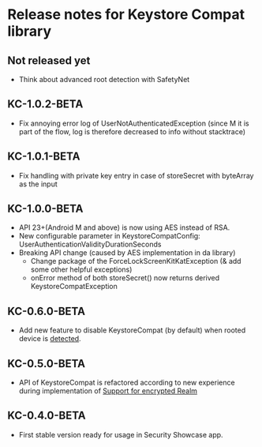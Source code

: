 
# Release notes for Keystore Compat library

## Not released yet
 * Think about advanced root detection with SafetyNet

## KC-1.0.2-BETA
 * Fix annoying error log of UserNotAuthenticatedException (since M it is part of the flow, log is therefore decreased to info without stacktrace)
## KC-1.0.1-BETA
 * Fix handling with private key entry in case of storeSecret with byteArray as the input
## KC-1.0.0-BETA
 * API 23+(Android M and above) is now using AES instead of RSA.
 * New configurable parameter in KeystoreCompatConfig: UserAuthenticationValidityDurationSeconds
 * Breaking API change (caused by AES implementation in da library)
 	* Change package of the ForceLockScreenKitKatException (& add some other helpful exceptions)
 	* onError method of both storeSecret() now returns derived KeystoreCompatException

## KC-0.6.0-BETA
 * Add new feature to disable KeystoreCompat (by default) when rooted device is [detected](https://github.com/scottyab/rootbeer).

## KC-0.5.0-BETA
 * API of KeystoreCompat is refactored according to new experience during implementation of [Support for encrypted Realm](https://github.com/kotomisak/db-showcase-android)

## KC-0.4.0-BETA
 * First stable version ready for usage in Security Showcase app.

